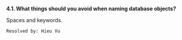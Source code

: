 **4.1. What things should you avoid when naming database objects?**

Spaces and keywords.

`Resolved by: Hieu Vu`

